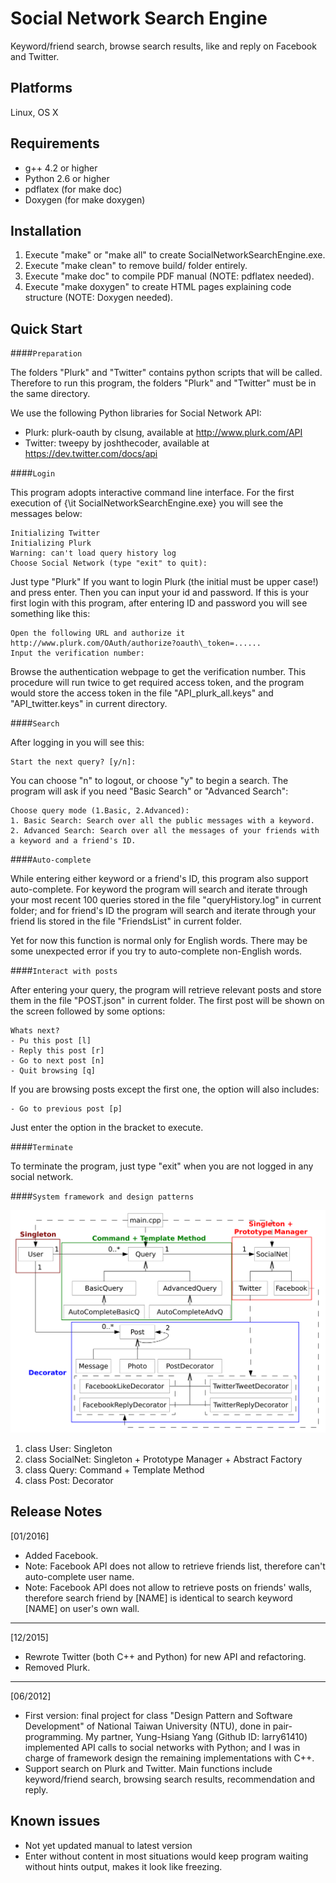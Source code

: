 Social Network Search Engine
============================
Keyword/friend search, browse search results, like and reply on Facebook and Twitter.

Platforms
---------
Linux, OS X

Requirements
------------
- g++ 4.2 or higher
- Python 2.6 or higher
- pdflatex (for make doc)
- Doxygen (for make doxygen)

Installation
------------
1. Execute "make" or "make all" to create SocialNetworkSearchEngine.exe.
2. Execute "make clean" to remove build/ folder entirely.
3. Execute "make doc" to compile PDF manual (NOTE: pdflatex needed).
4. Execute "make doxygen" to create HTML pages explaining code structure (NOTE: Doxygen needed).

Quick Start
-----------

####`Preparation`

The folders "Plurk" and "Twitter" contains python scripts that will be called. Therefore to run this program, the folders "Plurk" and "Twitter" must be in the same directory.

We use the following Python libraries for Social Network API:
- Plurk: plurk-oauth by clsung, available at http://www.plurk.com/API
- Twitter: tweepy by joshthecoder, available at https://dev.twitter.com/docs/api

####`Login`

This program adopts interactive command line interface. For the first execution of {\it SocialNetworkSearchEngine.exe} you will see the messages below:

```
Initializing Twitter
Initializing Plurk
Warning: can't load query history log
Choose Social Network (type "exit" to quit):
```

Just type "Plurk" If you want to login Plurk (the initial must be upper case!) and press enter. Then you can input your id and password. If this is your first login with this program, after entering ID and password you will see something like this:

```
Open the following URL and authorize it
http://www.plurk.com/OAuth/authorize?oauth\_token=......
Input the verification number: 
```

Browse the authentication webpage to get the verification number. This procedure will run twice to get required access token, and the program would store the access token in the file "API\_plurk\_all.keys" and "API\_twitter.keys" in current directory.

####`Search`

After logging in you will see this:
```
Start the next query? [y/n]: 
```

You can choose "n" to logout, or choose "y" to begin a search. The program will ask if you need "Basic Search" or "Advanced Search":
```
Choose query mode (1.Basic, 2.Advanced): 
1. Basic Search: Search over all the public messages with a keyword.
2. Advanced Search: Search over all the messages of your friends with a keyword and a friend's ID.
```

####`Auto-complete`

While entering either keyword or a friend's ID, this program also support auto-complete. For keyword the program will search and iterate through your most recent 100 queries stored in the file "queryHistory.log" in current folder; and for friend's ID the program will search and iterate through your friend lis stored in the file "FriendsList" in current folder. 

Yet for now this function is normal only for English words. There may be some unexpected error if you try to auto-complete non-English words.

####`Interact with posts`

After entering your query, the program will retrieve relevant posts and store them in the file "POST.json" in current folder. The first post will be shown on the screen followed by some options:
```
Whats next?
- Pu this post [l]
- Reply this post [r]
- Go to next post [n]
- Quit browsing [q]
```

If you are browsing posts except the first one, the option will also includes:
```
- Go to previous post [p]
```

Just enter the option in the bracket to execute.

####`Terminate`

To terminate the program, just type "exit" when you are not logged in any social network.

####`System framework and design patterns`

![patterns](https://github.com/piscesfantasy/SocialNetworkSearchEngine/blob/master/doc/classDiagram.png)

1. class User: Singleton
2. class SocialNet: Singleton + Prototype Manager + Abstract Factory
3. class Query: Command + Template Method
4. class Post: Decorator 

Release Notes
-------------

[01/2016]
- Added Facebook.
- Note: Facebook API does not allow to retrieve friends list, therefore can't auto-complete user name.
- Note: Facebook API does not allow to retrieve posts on friends' walls, therefore search friend by [NAME] is identical to search keyword [NAME] on user's own wall.

____________
[12/2015]
- Rewrote Twitter (both C++ and Python) for new API and refactoring.
- Removed Plurk.

____________
[06/2012]
- First version: final project for class "Design Pattern and Software Development" of National Taiwan University (NTU), done in pair-programming. My partner, Yung-Hsiang Yang (Github ID: larry61410) implemented API calls to social networks with Python; and I was in charge of framework design the remaining implementations with C++.
- Support search on Plurk and Twitter. Main functions include keyword/friend search, browsing search results, recommendation and reply.

Known issues
------------
- Not yet updated manual to latest version
- Enter without content in most situations would keep program waiting without hints output, makes it look like freezing.
